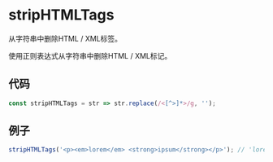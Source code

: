 # stripHTMLTags

从字符串中删除HTML / XML标签。

使用正则表达式从字符串中删除HTML / XML标记。

## 代码

```js
const stripHTMLTags = str => str.replace(/<[^>]*>/g, '');
```

## 例子

```js
stripHTMLTags('<p><em>lorem</em> <strong>ipsum</strong></p>'); // 'lorem ipsum'
```

